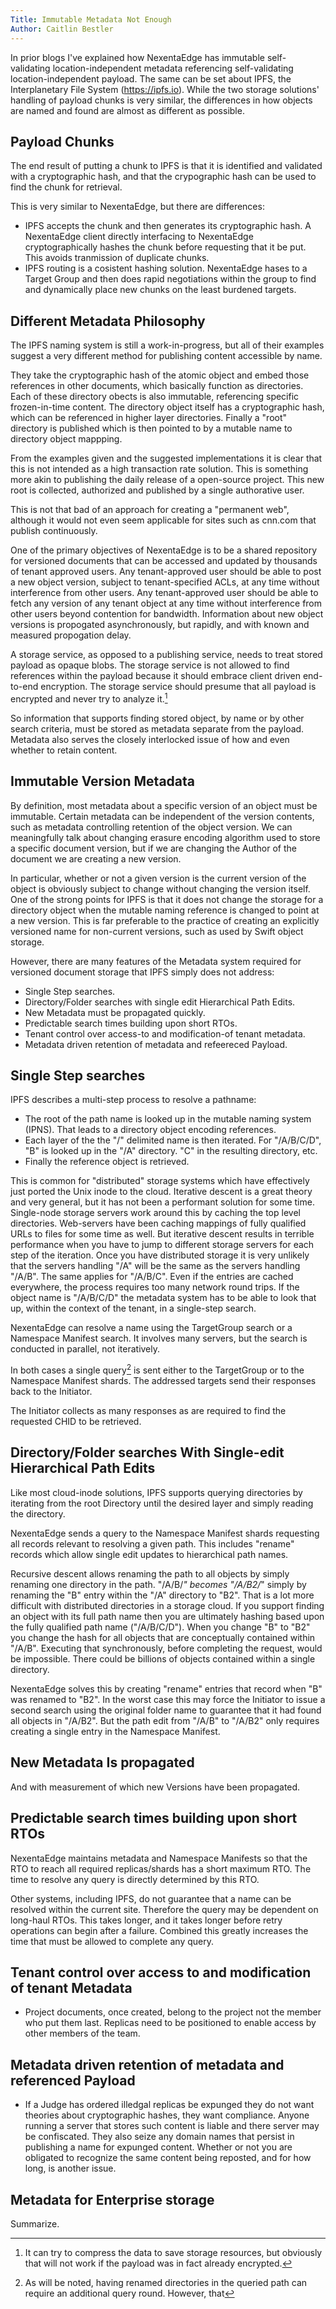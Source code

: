 ```yaml
---
Title: Immutable Metadata Not Enough
Author: Caitlin Bestler
---
```

In prior blogs I've explained how NexentaEdge has immutable self-validating location-independent metadata referencing self-validating location-independent payload. The same can be set about IPFS, the Interplanetary File System (https://ipfs.io). While the two storage solutions' handling of payload chunks is very similar, the differences in how objects are named and found are almost as different as possible.

## Payload Chunks
The end result of putting a chunk to IPFS is that it is identified and validated with a cryptographic hash, and that the crypographic hash can be used to find the chunk for retrieval.

This is very similar to NexentaEdge, but there are differences:
  * IPFS accepts the chunk and then generates its cryptographic hash. A NexentaEdge client directly interfacing to NexentaEdge cryptographically hashes the chunk before requesting that it be put. This avoids tranmission of duplicate chunks.
  * IPFS routing is a cosistent hashing solution. NexentaEdge hases to a Target Group and then does rapid negotiations within the group to find and dynamically place new chunks on the least burdened targets.

## Different Metadata Philosophy
The IPFS naming system is still a work-in-progress, but all of their examples suggest a very different method for publishing content accessible by name.

They take the cryptographic hash of the atomic object and embed those references in other documents, which basically function as directories. Each of these directory obects is also immutable, referencing specific frozen-in-time content. The directory object itself has a cryptographic hash, which can be referenced in higher layer directories. Finally a "root" directory is published which is then pointed to by a mutable name to directory object mappping.

From the examples given and the suggested implementations it is clear that this is not intended as a high transaction rate solution. This is something more akin to publishing the daily release of a open-source project. This new root is collected, authorized and published by a single authorative user.

This is not that bad of an approach for creating a "permanent web", although it would not even seem applicable for sites such as cnn.com that publish continuously.

One of the primary objectives of NexentaEdge is to be a shared repository for versioned documents that can be accessed and updated by thousands of tenant approved users. Any tenant-approved user should be able to post a new object version, subject to tenant-specified ACLs, at any time without interference from other users. Any tenant-approved user should be able to fetch any version of any tenant object at any time without interference from other users beyond contention for bandwidth. Information about new object versions is propogated asynchronously, but rapidly, and with known and measured propogation delay.

A storage service, as opposed to a publishing service, needs to treat stored payload as opaque blobs. The storage service is not allowed to find references within the payload because it should embrace client driven end-to-end encryption. The storage service should presume that all payload is encrypted and never try to analyze it.[^1]

[^1]: It can try to compress the data to save storage resources, but obviously that will not work if the payload was in fact already encrypted.

So information that supports finding stored object, by name or by other search criteria, must be stored as metadata separate from the payload. Metadata also serves the closely interlocked issue of how and even whether to retain content.

## Immutable Version Metadata
By definition, most metadata about a specific version of an object must be immutable. Certain metadata can be independent of the version contents, such as metadata controlling retention of the object version. We can meaningfully talk about changing erasure encoding algorithm used to store a specific document version, but if we are changing the Author of the document we are creating a new version.

In particular, whether or not a given version is the current version of the object is obviously subject to change without changing the version itself. One of the strong points for IPFS is that it does not change the storage for a directory object when the mutable naming reference is changed to point at a new version. This is far preferable to the practice of creating an explicitly versioned name for non-current versions, such as used by Swift object storage.

However, there are many features of the Metadata system required for versioned document storage that IPFS simply does not address:
* Single Step searches.
* Directory/Folder searches with single edit Hierarchical Path Edits.
* New Metadata must be propagated quickly.
* Predictable search times building upon short RTOs.
* Tenant control over access-to and modification-of tenant metadata.
* Metadata driven retention of metadata and refeereced Payload.

## Single Step searches
IPFS describes a multi-step process to resolve a pathname:
* The root of the path name is looked up in the mutable naming system (IPNS). That leads to a directory object encoding references.
* Each layer of the the "/" delimited name is then iterated. For "/A/B/C/D", "B" is looked up in the "/A" directory. "C" in the resulting directory, etc.
* Finally the reference object is retrieved.

This is common for "distributed" storage systems which have effectively just ported the Unix inode to the cloud. Iterative descent is a great theory and very general, but it has not been a performant solution for some time. Single-node storage servers work around this by caching the top level directories. Web-servers have been caching mappings of fully qualified URLs to files for some time as well. But iterative descent results in terrible performance when you have to jump to different storage servers for each step of the iteration. Once you have distributed storage it is very unlikely that the servers handling "/A" will be the same as the servers handling "/A/B". The same applies for "/A/B/C". Even if the entries are cached everywhere, the process requires too many network round trips. If the object name is "/A/B/C/D" the metadata system has to be able to look that up, within the context of the tenant, in a single-step search.

NexentaEdge can resolve a name using the TargetGroup search or a Namespace Manifest search. It involves many servers, but the search is conducted in parallel, not iteratively.

In both cases a single query[^2] is sent either to the TargetGroup or to the Namespace Manifest shards. The addressed targets send their responses back to the Initiator.

[^2]: As will be noted, having renamed directories in the queried path can require an additional query round. However, that

The Initiator collects as many responses as are required to find the requested CHID to be retrieved.

## Directory/Folder searches With Single-edit Hierarchical Path Edits
Like most cloud-inode solutions, IPFS supports querying directories by iterating from the root Directory until the desired layer and simply reading the directory.

NexentaEdge sends a query to the Namespace Manifest shards requesting all records relevant to resolving a given path. This includes "rename" records which allow single edit updates to hierarchical path names.

Recursive descent allows renaming the path to all objects by simply renaming one directory in the path. "/A/B/*" becomes "/A/B2/*" simply by renaming the "B" entry within the "/A" directory to "B2". That is a lot more difficult with distributed directories in a storage cloud. If you support finding an object with its full path name then you are ultimately hashing based upon the fully qualified path name ("/A/B/C/D"). When you change "B" to "B2" you change the hash for all objects that are conceptually contained within "/A/B". Executing that synchronously, before completing the request, would be impossible. There could be billions of objects contained within a single directory.

NexentaEdge solves this by creating "rename" entries that record when "B" was renamed to "B2". In the worst case this may force the Initiator to issue a second search using the original folder name to guarantee that it had found all objects in "/A/B2". But the path edit from "/A/B" to "/A/B2" only requires creating a single entry in the Namespace Manifest.

## New Metadata Is propagated
And with measurement of which new Versions have been propagated.

## Predictable search times building upon short RTOs
NexentaEdge maintains metadata and Namespace Manifests so that the RTO to reach all required replicas/shards has a short maximum RTO. The time to resolve any query is directly determined by this RTO.

Other systems, including IPFS, do not guarantee that a name can be resolved within the current site. Therefore the query may be dependent on long-haul RTOs. This takes longer, and it takes longer before retry operations can begin after a failure. Combined this greatly increases the time that must be allowed to complete any query.

## Tenant control over access to and modification of tenant Metadata
  * Project documents, once created, belong to the project not the member who put them last. Replicas need to be positioned to enable access by other members of the team.

## Metadata driven retention of metadata and referenced Payload

* If a Judge has ordered illedgal replicas be expunged they do not want theories about cryptographic hashes, they want compliance.
Anyone running a server that stores such content is liable and there server may be confiscated. They also seize any domain names that
persist in publishing a name for expunged content.
Whether or not you are obligated to recognize the same content being reposted, and for how long, is another issue.

## Metadata for Enterprise storage
Summarize.



